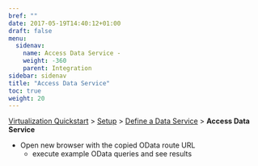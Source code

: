 ```yaml
---
bref: ""
date: 2017-05-19T14:40:12+01:00
draft: false
menu:
  sidenav:
    name: Access Data Service -
    weight: -360
    parent: Integration
sidebar: sidenav
title: "Access Data Service"
toc: true
weight: 20
---
```

[Virtualization Quickstart](..) > [Setup](../setup) > [Define a Data Service](../define-data-service) > **Access Data Service**

- Open new browser with the copied OData route URL
  - execute example OData queries and see results